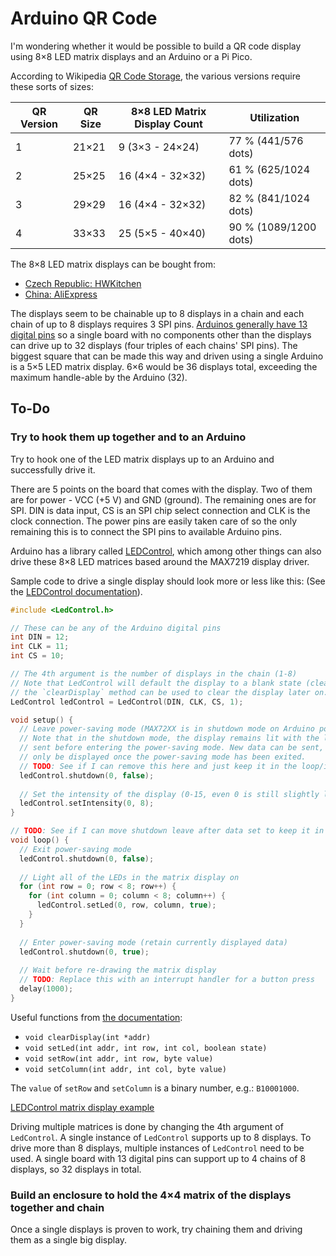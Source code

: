 # Arduino QR Code

I'm wondering whether it would be possible to build a QR code display using 8×8
LED matrix displays and an Arduino or a Pi Pico.

According to Wikipedia [QR Code Storage](https://en.wikipedia.org/wiki/QR_code#Storage),
the various versions require these sorts of sizes:

| QR Version | QR Size | 8×8 LED Matrix Display Count | Utilization           |
|------------|---------|------------------------------|-----------------------|
| 1          | 21×21   | 9 (3×3 - 24×24)              | 77 % (441/576 dots)   |
| 2          | 25×25   | 16 (4×4 - 32×32)             | 61 % (625/1024 dots)  |
| 3          | 29×29   | 16 (4×4 - 32×32)             | 82 % (841/1024 dots)  |
| 4          | 33×33   | 25 (5×5 - 40×40)             | 90 % (1089/1200 dots) |

The 8×8 LED matrix displays can be bought from:

- [Czech Republic: HWKitchen](https://www.hwkitchen.cz/8x8-led-matrix-cervena-s-max7219-diy-kit)
- [China: AliExpress](https://www.aliexpress.com/item/32849877252.html)

The displays seem to be chainable up to 8 displays in a chain and each chain of
up to 8 displays requires 3 SPI pins. [Arduinos generally have 13 digital pins](https://www.arduino.cc/en/reference/board)
so a single board with no components other than the displays can drive up to
32 displays (four triples of each chains' SPI pins). The biggest square that can
be made this way and driven using a single Arduino is a 5×5 LED matrix display.
6×6 would be 36 displays total, exceeding the maximum handle-able by the Arduino
(32).

## To-Do

### Try to hook them up together and to an Arduino

Try to hook one of the LED matrix displays up to an Arduino and successfully
drive it.

There are 5 points on the board that comes with the display. Two of them are for
power - VCC (+5 V) and GND (ground). The remaining ones are for SPI. DIN is data
input, CS is an SPI chip select connection and CLK is the clock connection. The
power pins are easily taken care of so the only remaining this is to connect the
SPI pins to available Arduino pins.

Arduino has a library called [LEDControl](https://www.arduino.cc/reference/en/libraries/ledcontrol/),
which among other things can also drive these 8×8 LED matrices based around the
MAX7219 display driver.

Sample code to drive a single display should look more or less like this:
(See the [LEDControl documentation](http://wayoda.github.io/LedControl/pages/software)).

```ino
#include <LedControl.h>

// These can be any of the Arduino digital pins
int DIN = 12;
int CLK = 11;
int CS = 10;

// The 4th argument is the number of displays in the chain (1-8)
// Note that LedControl will default the display to a blank state (cleared),
// the `clearDisplay` method can be used to clear the display later on.
LedControl ledControl = LedControl(DIN, CLK, CS, 1);

void setup() {
  // Leave power-saving mode (MAX72XX is in shutdown mode on Arduino power-up)
  // Note that in the shutdown mode, the display remains lit with the last data
  // sent before entering the power-saving mode. New data can be sent, but will
  // only be displayed once the power-saving mode has been exited.
  // TODO: See if I can remove this here and just keep it in the loop/interrupt
  ledControl.shutdown(0, false);
  
  // Set the intensity of the display (0-15, even 0 is still slightly lit)
  ledControl.setIntensity(0, 8);
}

// TODO: See if I can move shutdown leave after data set to keep it in it longer
void loop() {
  // Exit power-saving mode
  ledControl.shutdown(0, false);
  
  // Light all of the LEDs in the matrix display on
  for (int row = 0; row < 8; row++) {
    for (int column = 0; column < 8; column++) {
      ledControl.setLed(0, row, column, true);
    }
  }
  
  // Enter power-saving mode (retain currently displayed data)
  ledControl.shutdown(0, true);
  
  // Wait before re-drawing the matrix display
  // TODO: Replace this with an interrupt handler for a button press
  delay(1000);
}
```

Useful functions from [the documentation](http://wayoda.github.io/LedControl/pages/software):

- `void clearDisplay(int *addr)`
- `void setLed(int addr, int row, int col, boolean state)`
- `void setRow(int addr, int row, byte value)`
- `void setColumn(int addr, int col, byte value)`

The `value` of `setRow` and `setColumn` is a binary number, e.g.: `B10001000`.

[LEDControl matrix display example](https://github.com/wayoda/LedControl/blob/master/examples/LCDemoMatrix/LCDemoMatrix.ino)

Driving multiple matrices is done by changing the 4th argument of `LedControl`.
A single instance of `LedControl` supports up to 8 displays. To drive more than
8 displays, multiple instances of `LedControl` need to be used. A single board
with 13 digital pins can support up to 4 chains of 8 displays, so 32 displays in
total.

### Build an enclosure to hold the 4×4 matrix of the displays together and chain

Once a single displays is proven to work, try chaining them and driving them as
a single big display.
